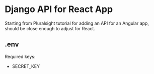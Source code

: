 # Django API for React App

Starting from Pluralsight tutorial for adding an API for an Angular app, should be close enough to adjust for React.

## .env

Required keys:

* SECRET_KEY
